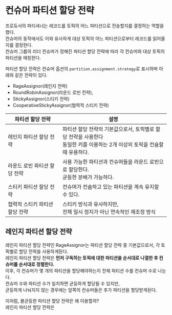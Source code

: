 # 컨슈머 파티션 할당 전략

프로듀서의 파티셔너는 레코드를 토픽의 어느 파티션으로 전송할지를 결정하는 역할을 했다.      
컨슈머의 동작에서도 이와 유사하게 대상 토픽의 어느 파티션으로부터 레코드를 읽어올지를 결정한다.     
컨슈머 그룹의 리더 컨슈머가 정해진 파티션 할당 전략에 따라 각 컨슈머와 대상 토픽의 파티션을 매칭한다.    
  
파티션 할당 전략은 컨슈머 옵션의 `partition.assignment.strategy`로 표시하며 아래와 같은 전략이 있다.       

* RageAssignor(레인지 전략)
* RoundRobinAssignor(라운드 로빈 전략),   
* StickyAssignor(스티키 전략)
* CooperativeStickyAssignor(협력적 스티키 전략)

|파티션 할당 전략|설명|
|------------|---|
|레인지 파티션 할당 전략|파티션 할당 전략의 기본값으로서, 토픽별로 할당 전략을 사용한다<br>동일한 키를 이용하는 2개 이상의 토픽을 컨슘할 때 유용하다.|
|라운드 로빈 파티션 할당 전략|사용 가능한 파티션과 컨슈머들을 라운드 로빈으로 할당한다.<br>균등한 분배가 가능하다.|
|스티키 파티션 할당 전략|컨슈머가 컨슘하고 있는 파티션을 계속 유지할 수 있다.|
|협력적 스티키 파티션 할당 전략|스티키 방식과 유사하지만,<br>전체 일시 정지가 아닌 연속적인 재조정 방식|

## 레인지 파티션 할당 전략 

레인지 파티션 할당 전략인 RageAssignor는 파티션 할당 전략 중 기본값으로서, 각 토픽별로 할당 전략을 사용하게된다.     
레인지 파티션 할당 전략은 **먼저 구독하는 토픽에 대한 파티션을 순서대로 나열한 후 컨슈머를 순서대로 정렬한다.**       
이후, 각 컨슈머가 몇 개의 파티션을 할당해야하는지 전체 파티션 수를 컨슈머 수로 나눈다.   
컨슈머 수와 파티션 수가 일치하면 균등하게 할당될 수 있지만,     
균등하게 나눠지지 않는 경우에는 앞쪽의 컨슈머들은 추가 파티션을 할당받게된다.  

[](#)

이처럼, 불균등한 파티션 할당 전략은 왜 이용할까?     
레인지 파티션 할당 전략은 

## 

